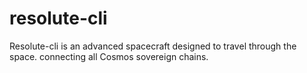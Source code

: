 # resolute-cli
Resolute-cli is an advanced spacecraft designed to travel through the space. connecting all Cosmos sovereign chains.
